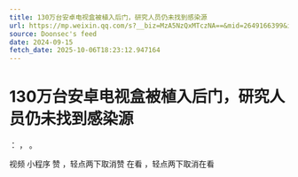 ```yaml
---
title: 130万台安卓电视盒被植入后门，研究人员仍未找到感染源
url: https://mp.weixin.qq.com/s?__biz=MzA5NzQxMTczNA==&mid=2649166399&idx=2&sn=8bbb2b15d69d00dbf3f9083d10a73595
source: Doonsec's feed
date: 2024-09-15
fetch_date: 2025-10-06T18:23:12.947164
---
```


# 130万台安卓电视盒被植入后门，研究人员仍未找到感染源

：
，
。

视频
小程序
赞
，轻点两下取消赞
在看
，轻点两下取消在看